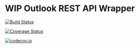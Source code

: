 # WIP Outlook REST API Wrapper

[![Build Status](https://travis-ci.org/molnarmark/Outlook.jl.svg?branch=master)](https://travis-ci.org/molnarmark/Outlook.jl)

[![Coverage Status](https://coveralls.io/repos/molnarmark/Outlook.jl/badge.svg?branch=master&service=github)](https://coveralls.io/github/molnarmark/Outlook.jl?branch=master)

[![codecov.io](http://codecov.io/github/molnarmark/Outlook.jl/coverage.svg?branch=master)](http://codecov.io/github/molnarmark/Outlook.jl?branch=master)
